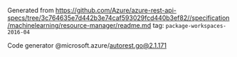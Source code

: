 Generated from https://github.com/Azure/azure-rest-api-specs/tree/3c764635e7d442b3e74caf593029fcd440b3ef82//specification/machinelearning/resource-manager/readme.md tag: `package-workspaces-2016-04`

Code generator @microsoft.azure/autorest.go@2.1.171


